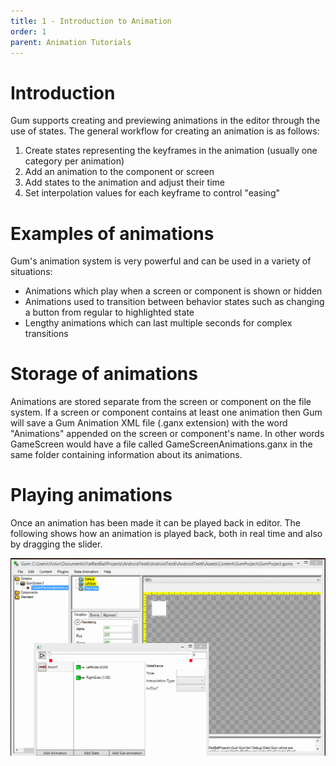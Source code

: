 ```yaml
---
title: 1 - Introduction to Animation
order: 1
parent: Animation Tutorials
---
```


# Introduction 

Gum supports creating and previewing animations in the editor through the use of states.  The general workflow for creating an animation is as follows:

1. Create states representing the keyframes in the animation (usually one category per animation)
2. Add an animation to the component or screen
3. Add states to the animation and adjust their time
4. Set interpolation values for each keyframe to control "easing"

# Examples of animations

Gum's animation system is very powerful and can be used in a variety of situations:

* Animations which play when a screen or component is shown or hidden
* Animations used to transition between behavior states such as changing a button from regular to highlighted state
* Lengthy animations which can last multiple seconds for complex transitions

# Storage of animations

Animations are stored separate from the screen or component on the file system.  If a screen or component contains at least one animation then Gum will save a Gum Animation XML file (.ganx extension) with the word "Animations" appended on the screen or component's name.  In other words GameScreen would have a file called GameScreenAnimations.ganx in the same folder containing information about its animations.

# Playing animations

Once an animation has been made it can be played back in editor.  The following shows how an animation is played back, both in real time and also by dragging the slider.

![](PlayAnimationsGum.gif)
